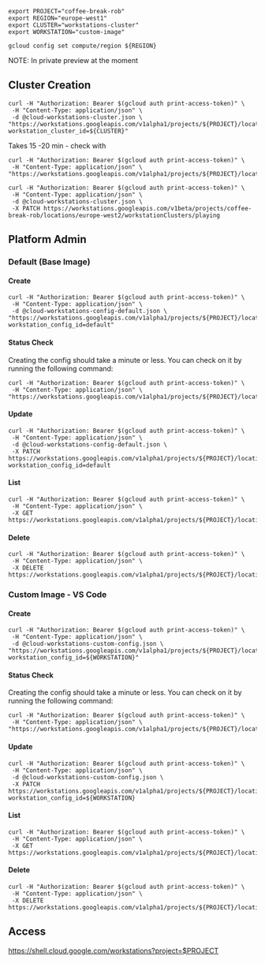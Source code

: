 ```
export PROJECT="coffee-break-rob"
export REGION="europe-west1"
export CLUSTER="workstations-cluster"
export WORKSTATION="custom-image"
```

```
gcloud config set compute/region ${REGION}
```

NOTE: In private preview at the moment

## Cluster Creation

```
curl -H "Authorization: Bearer $(gcloud auth print-access-token)" \
 -H "Content-Type: application/json" \
 -d @cloud-workstations-cluster.json \
"https://workstations.googleapis.com/v1alpha1/projects/${PROJECT}/locations/${REGION}/workstationClusters?workstation_cluster_id=${CLUSTER}"

```

Takes 15 -20 min - check with 
```
curl -H "Authorization: Bearer $(gcloud auth print-access-token)" \
 -H "Content-Type: application/json" \
"https://workstations.googleapis.com/v1alpha1/projects/${PROJECT}/locations/${REGION}/workstationClusters/${CLUSTER}"

```

```
curl -H "Authorization: Bearer $(gcloud auth print-access-token)" \
 -H "Content-Type: application/json" \
 -d @cloud-workstations-cluster.json \
 -X PATCH https://workstations.googleapis.com/v1beta/projects/coffee-break-rob/locations/europe-west2/workstationClusters/playing
```

## Platform Admin

### Default (Base Image)
#### Create
```
curl -H "Authorization: Bearer $(gcloud auth print-access-token)" \
 -H "Content-Type: application/json" \
 -d @cloud-workstations-config-default.json \
"https://workstations.googleapis.com/v1alpha1/projects/${PROJECT}/locations/${REGION}/workstationClusters/${CLUSTER}/workstationConfigs?workstation_config_id=default"
```

#### Status Check
Creating the config should take a minute or less. You can check on it by running the following command:
```
curl -H "Authorization: Bearer $(gcloud auth print-access-token)" \
 -H "Content-Type: application/json" \
"https://workstations.googleapis.com/v1alpha1/projects/${PROJECT}/locations/${REGION}/workstationClusters/${CLUSTER}/workstationConfigs/default"
```

#### Update
```
curl -H "Authorization: Bearer $(gcloud auth print-access-token)" \
 -H "Content-Type: application/json" \
 -d @cloud-workstations-config-default.json \
 -X PATCH https://workstations.googleapis.com/v1alpha1/projects/${PROJECT}/locations/${REGION}/workstationClusters/${CLUSTER}/workstationConfigs?workstation_config_id=default
```

#### List
```
curl -H "Authorization: Bearer $(gcloud auth print-access-token)" \
 -H "Content-Type: application/json" \
 -X GET https://workstations.googleapis.com/v1alpha1/projects/${PROJECT}/locations/${REGION}/workstationClusters/${CLUSTER}/workstationConfigs
```

#### Delete
```
curl -H "Authorization: Bearer $(gcloud auth print-access-token)" \
 -H "Content-Type: application/json" \
 -X DELETE https://workstations.googleapis.com/v1alpha1/projects/${PROJECT}/locations/${REGION}/workstationClusters/${CLUSTER}/workstationConfigs/default
```

### Custom Image - VS Code

#### Create
```
curl -H "Authorization: Bearer $(gcloud auth print-access-token)" \
 -H "Content-Type: application/json" \
 -d @cloud-workstations-custom-config.json \
"https://workstations.googleapis.com/v1alpha1/projects/${PROJECT}/locations/${REGION}/workstationClusters/${CLUSTER}/workstationConfigs?workstation_config_id=${WORKSTATION}"
```


#### Status Check
Creating the config should take a minute or less. You can check on it by running the following command:
```
curl -H "Authorization: Bearer $(gcloud auth print-access-token)" \
 -H "Content-Type: application/json" \
"https://workstations.googleapis.com/v1alpha1/projects/${PROJECT}/locations/${REGION}/workstationClusters/${CLUSTER}/workstationConfigs/${WORKSTATION}"
```


#### Update
```
curl -H "Authorization: Bearer $(gcloud auth print-access-token)" \
 -H "Content-Type: application/json" \
 -d @cloud-workstations-custom-config.json \
 -X PATCH https://workstations.googleapis.com/v1alpha1/projects/${PROJECT}/locations/${REGION}/workstationClusters/${CLUSTER}/workstationConfigs?workstation_config_id=${WORKSTATION}
```

#### List
```
curl -H "Authorization: Bearer $(gcloud auth print-access-token)" \
 -H "Content-Type: application/json" \
 -X GET https://workstations.googleapis.com/v1alpha1/projects/${PROJECT}/locations/${REGION}/workstationClusters/${CLUSTER}/workstationConfigs
```

#### Delete
```
curl -H "Authorization: Bearer $(gcloud auth print-access-token)" \
 -H "Content-Type: application/json" \
 -X DELETE https://workstations.googleapis.com/v1alpha1/projects/${PROJECT}/locations/${REGION}/workstationClusters/${CLUSTER}/workstationConfigs/${WORKSTATION}
```


## Access

https://shell.cloud.google.com/workstations?project=$PROJECT